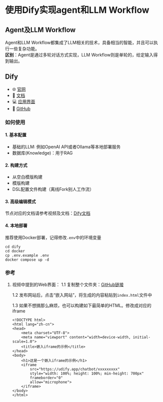 # 使用Dify实现agent和LLM Workflow

## Agent及LLM Workflow

Agent和LLM Workflow都集成了LLM相关的技术，具备相当的智能，并且可以执行一些复杂功能。  
**区别**：Agent是通过多轮对话方式实现，LLM Workflow则是单轮的，给定输入得到输出。

## Dify

- 🌐 [官网](https://dify.ai)
- 📄 [文档](https://docs.dify.ai/zh-hans)
- 💻 [应用界面](https://cloud.dify.ai/apps)
- 🐙 [GitHub](https://github.com/langgenius/dify)

### 如何使用

#### 1. 基本配置
- 基础的LLM: 例如OpenAI API或者Ollama等本地部署服务
- 数据库(Knowledge)：用于RAG

#### 2. 构建方式
- 从空白模版构建
- 模版构建
- DSL配置文件构建（离线Fork别人工作流）

#### 3. 高级编辑模式
节点对应的文档请参考视频及文档：[Dify文档](https://docs.dify.ai/zh-hans/guides/workflow/node)

#### 4. 本地部署
推荐使用Docker部署，记得修改`.env`中的环境变量
```
cd dify
cd docker
cp .env.example .env
docker compose up -d
```

### 参考

1. 视频中提到的Web界面：
    1.1 复制整个文件夹：[GitHub链接](https://github.com/echonoshy/tingshu/tree/master/web)

    1.2 发布网站后，点击“嵌入网站”，将生成的内容粘贴到`index.html`文件中

    1.3 如果不想搞那么麻烦，也可以构建如下最简单的HTML。修改成对应的iframe
    ```
    <!DOCTYPE html>
    <html lang="zh-cn">
    <head>
        <meta charset="UTF-8">
        <meta name="viewport" content="width=device-width, initial-scale=1.0">
        <title>嵌入iframe的示例</title>
    </head>
    <body>
        <h1>这是一个嵌入iframe的示例</h1>
        <iframe
            src="https://udify.app/chatbot/xxxxxxxxx"
            style="width: 100%; height: 100%; min-height: 700px"
            frameborder="0"
            allow="microphone">
        </iframe>
    </body>
    </html>
    ```
